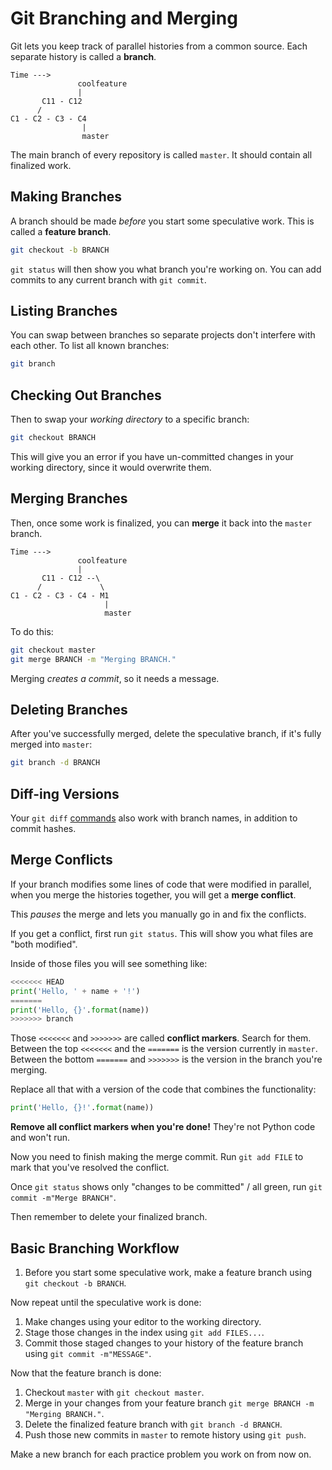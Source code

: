 # Git Branching and Merging
Git lets you keep track of parallel histories from a common source.
Each separate history is called a **branch**.

```
Time --->
               coolfeature
               |
       C11 - C12
      /
C1 - C2 - C3 - C4
                |
                master
```

The main branch of every repository is called `master`.
It should contain all finalized work.

## Making Branches
A branch should be made _before_ you start some speculative work.
This is called a **feature branch**.
```bash
git checkout -b BRANCH
```
`git status` will then show you what branch you're working on.
You can add commits to any current branch with `git commit`.

## Listing Branches
You can swap between branches so separate projects don't interfere with each other.
To list all known branches:
```bash
git branch
```

## Checking Out Branches
Then to swap your _working directory_ to a specific branch:
```bash
git checkout BRANCH
```

This will give you an error if you have un-committed changes in your working directory, since it would overwrite them.

## Merging Branches
Then, once some work is finalized, you can **merge** it back into the `master` branch.
```
Time --->
               coolfeature
               |
       C11 - C12 --\
      /             \
C1 - C2 - C3 - C4 - M1
                     |
                     master
```

To do this:
```bash
git checkout master
git merge BRANCH -m "Merging BRANCH."
```
Merging _creates a commit_, so it needs a message.

## Deleting Branches
After you've successfully merged, delete the speculative branch, if it's fully merged into `master`:
```bash
git branch -d BRANCH
```

## Diff-ing Versions
Your `git diff` [commands](/notes/git-basics.md) also work with branch names, in addition to commit hashes.

## Merge Conflicts
If your branch modifies some lines of code that were modified in parallel, when you merge the histories together, you will get a **merge conflict**.

This _pauses_ the merge and lets you manually go in and fix the conflicts.

If you get a conflict, first run `git status`.
This will show you what files are "both modified".

Inside of those files you will see something like:
```python
<<<<<<< HEAD
print('Hello, ' + name + '!')
=======
print('Hello, {}'.format(name))
>>>>>>> branch
```

Those `<<<<<<<` and `>>>>>>>` are called **conflict markers**.
Search for them.
Between the top `<<<<<<<` and the `=======` is the version currently in `master`.
Between the bottom `=======` and `>>>>>>>` is the version in the branch you're merging.

Replace all that with a version of the code that combines the functionality:
```python
print('Hello, {}!'.format(name))
```

**Remove all conflict markers when you're done!**
They're not Python code and won't run.

Now you need to finish making the merge commit.
Run `git add FILE` to mark that you've resolved the conflict.

Once `git status` shows only "changes to be committed" / all green, run `git commit -m"Merge BRANCH"`.

Then remember to delete your finalized branch.

## Basic Branching Workflow
1. Before you start some speculative work, make a feature branch using `git checkout -b BRANCH`.

Now repeat until the speculative work is done:

1. Make changes using your editor to the working directory.
1. Stage those changes in the index using `git add FILES...`.
1. Commit those staged changes to your history of the feature branch using `git commit -m"MESSAGE"`.

Now that the feature branch is done:

1. Checkout `master` with `git checkout master`.
1. Merge in your changes from your feature branch `git merge BRANCH -m "Merging BRANCH."`.
1. Delete the finalized feature branch with `git branch -d BRANCH`.
1. Push those new commits in `master` to remote history using `git push`.

Make a new branch for each practice problem you work on from now on.

